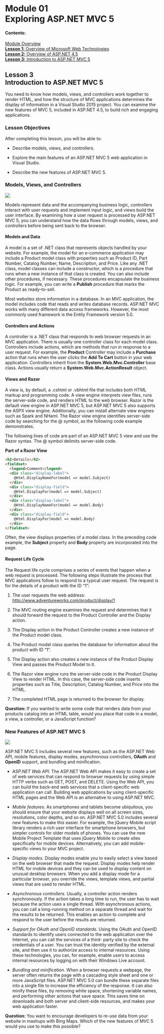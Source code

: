# Module 01 <br> Exploring ASP.NET MVC 5

#### Contents:
[Module Overview](01-0.md)    
[**Lesson 1:** Overview of Microsoft Web Technologies](01-1.md)    
[**Lesson 2:** Overview of ASP.NET 4.5](01-2.md)    
[**Lesson 3:** Introduction to ASP.NET MVC 5](01-3.md)

## <a name="4"></a>Lesson 3 <br> **Introduction to ASP.NET MVC 5**

You need to know how models, views, and controllers work together to render HTML, and how the structure of MVC applications determines the display of information in a Visual Studio 2015 project. You can examine the new features of MVC 5, included in ASP.NET 4.5, to build rich and engaging applications.

### Lesson Objectives

After completing this lesson, you will be able to:

- Describe models, views, and controllers.

- Explore the main features of an ASP.NET MVC 5 web application in Visual Studio.

- Describe the new features of ASP.NET MVC 5.

### Models, Views, and  Controllers

![](_/1-11.jpg)

Models represent data and the accompanying business logic, controllers interact with user requests and implement input logic, and views build the user interface. By examining how a user request is processed by ASP.NET MVC 5, you can understand how the data flows through models, views, and controllers before being sent back to the browser.

#### Models and Data

A model is a set of .NET class that represents objects handled by your website. For example, the model for an e-commerce application may
include a Product model class with properties such as Product ID, Part Number, Catalog Number, Name, Description, and Price. Like any .NET class, model classes can include a constructor, which is a procedure that runs when a new instance of that class is created. You can also include other procedures, if necessary. These procedures encapsulate the business logic. For example, you can write a **Publish** procedure that marks the Product as ready-to-sell.

Most websites store information in a database. In an MVC application, the model includes code that reads and writes database records. ASP.NET MVC works with many different data access frameworks. However, the most commonly used framework is the Entity Framework version 5.0.

#### Controllers and Actions

A controller is a .NET class that responds to web browser requests in an MVC application. There is usually one controller class for each model class. Controllers include actions, which are methods that run in response to a user request. For example, the **Product** Controller may include a **Purchase** action that runs when the user clicks the **Add To Cart** button in your web application.
Controllers inherit from the **System.Web.Mvc.Controller** base class. Actions usually return a **System.Web.Mvc.ActionResult** object.

#### Views and Razor

A view is, by default, a .cshtml or .vbhtml file that includes both HTML markup and programming code. A view engine interprets view files, runs the server-side code, and renders HTML to the web browser. Razor is the default view engine in ASP.NET MVC 5, but ASP.NET MVC 5 also supports the ASPX view engine. Additionally, you can install alternate view engines such as Spark and NHaml. The Razor view engine identifies server-side code by searching for the @ symbol, as the following code example demonstrates.

The following lines of code are part of an ASP.NET MVC 5 view and use the Razor syntax. The @ symbol delimits server-side code.

**Part of a Razor View**

``` html
<h2>Details</h2>
<fieldset>
  <legend>Comment</legend>
  <div class="display-label">
    @Html.DisplayNameFor(model => model.Subject)
  </div>
  <div class="display-field">
    @Html.DisplayFor(model => model.Subject)
  </div>
  <div class="display-label">
    @Html.DisplayNameFor(model => model.Body)
  </div>
  <div class="display-field">
    @Html.DisplayFor(model => model.Body)
  </div>
</fieldset>
```
Often, the view displays properties of a model class. In the preceding code example, the **Subject** property and **Body** property are incorporated into the page.

#### Request Life Cycle

The Request life cycle comprises a series of events that happen when a web request is processed. The following steps illustrate the process that MVC applications follow to respond to a typical user request. The request is for the details of a product with the ID “1”:
1.	The user requests the web address: http://www.adventureworks.com/product/display/1

2.	The MVC routing engine examines the request and determines that it should forward the request to the Product Controller and the Display action.

3.	The Display action in the Product Controller creates a new instance of the Product model class.

4.	The Product model class queries the database for information about the product with ID “1”.

5.	The Display action also creates a new instance of the Product Display View and passes the Product Model to it.

6.	The Razor view engine runs the server-side code in the Product Display View to render HTML. In this case, the server-side code inserts properties such as Title, Description, Catalog Number, and Price into the HTML.

7.	The completed HTML page is returned to the browser for display.

**Question:** If you wanted to write some code that renders data from your products catalog into an HTML table, would you place that code in a model, a view, a controller, or a JavaScript function?

### New Features of ASP.NET MVC 5

![](_/1-12.jpg)

ASP.NET MVC 5 includes several new features, such as the ASP.NET Web API, mobile features, display modes, asynchronous controllers, **OAuth** and **OpenID** support, and bundling and minification.

- *ASP.NET Web API.* The ASP.NET Web API makes it easy to create a set of web services that can respond to browser requests by using simple HTTP verbs such as GET, POST, and DELETE. Using the Web API, you can build the back-end web services that a client-specific web
application can call. Building web applications by using client-specific HTML pages and the Web API is an alternative to using ASP.NET MVC.

- *Mobile features.* As smartphones and tablets become ubiquitous, you should ensure that your website displays well on all screen sizes, resolutions, color depths, and so on. ASP.NET MVC 5.0 includes several new features to make this easier. For example, the jQuery Mobile script library renders a rich user interface for smartphone browsers, but simpler controls for older models of phones. You can use the new Mobile Project Template that uses jQuery Mobile to create sites specifically for mobile devices. Alternatively, you can add mobile-specific views to your MVC project.

- *Display modes.* Display modes enable you to easily select a view based on the web browser that made the request. Display modes help render HTML for mobile devices and they can be used to display content on unusual desktop browsers. When you add a display mode for a particular browser, you override the views, template views, and partial views that are used to render HTML.

- *Asynchronous controllers.* Usually, a controller action renders synchronously. If the action takes a long time to run, the user has to wait because the action uses a single thread. With asynchronous actions, you can call a long-running method on a separate thread and wait for the results to be returned. This enables an action to complete and respond to the user before the results are returned.

- *Support for OAuth and OpenID standards.* Using the OAuth and OpenID standards to identify users connected to the web application over the Internet, you can call the services of a third- party site to check the credentials of a user. You can trust the identity verified by the external site, and then use it to authorize access to internal resources. Using these technologies, you can, for example, enable users to access internal resources by logging on with their Windows Live account.

- *Bundling and minification.* When a browser requests a webpage, the server often returns the page with a cascading style sheet and one or more JavaScript files. ASP.NET MVC 5.0 can bundle these separate files into a single file to increase the efficiency of the response. It can also minify these files, by removing white space, shortening variable names, and performing other actions that save space. This saves time on downloads and both server and client-side resources, and makes your web application faster.

**Question:** You want to encourage developers to re-use data from your website in mashups with Bing Maps. Which of the new features of MVC 5 would you use to make this possible?